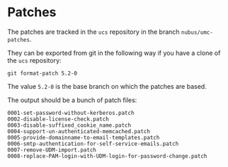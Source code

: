 # Patches

The patches are tracked in the `ucs` repository in the branch
`nubus/umc-patches`.

They can be exported from git in the following way if you have a clone of the
`ucs` repository:

```
git format-patch 5.2-0
```

The value `5.2-0` is the base branch on which the patches are based.

The output should be a bunch of patch files:

```
0001-set-password-without-kerberos.patch
0002-disable-license-check.patch
0003-disable-suffixed_cookie_name.patch
0004-support-un-authenticated-memcached.patch
0005-provide-domainname-to-email-templates.patch
0006-smtp-authentication-for-self-service-emails.patch
0007-remove-UDM-import.patch
0008-replace-PAM-login-with-UDM-login-for-password-change.patch
```
